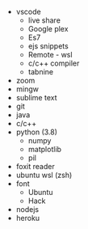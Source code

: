 - vscode
    - live share
    - Google plex
    - Es7
    - ejs snippets
    - Remote - wsl
    - c/c++ compiler
    - tabnine
- zoom
- mingw
- sublime text
- git
- java
- c/c++
- python (3.8)
    - numpy
    - matplotlib
    - pil
- foxit reader
- ubuntu wsl (zsh)
- font
    - Ubuntu
    - Hack
- nodejs
- heroku
